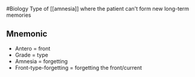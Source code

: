 #Biology 
Type of [[amnesia]] where the patient can't form new long-term memories
## Mnemonic
* Antero = front
* Grade = type
* Amnesia = forgetting
* Front-type-forgetting = forgetting the front/current